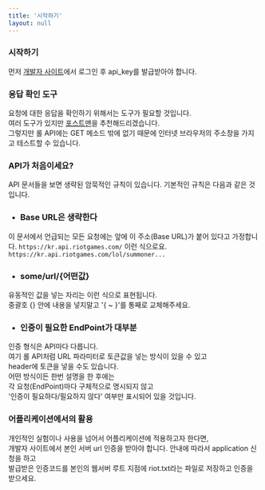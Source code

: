 ```yaml
---
title: '시작하기'
layout: null
---
```


### 시작하기

먼저 [개발자 사이트](https://developer.riotgames.com)에서 
로그인 후 api_key를 발급받아야 합니다.

### 응답 확인 도구

요청에 대한 응답을 확인하기 위해서는 도구가 필요할 것입니다.  
여러 도구가 있지만 [포스트맨](https://www.getpostman.com/)을 추천해드리겠습니다.  
그렇지만 롤 API에는 GET 메소드 밖에 없기 때문에 인터넷 브라우저의 주소창을 가지고 테스트할 수 있습니다.

### API가 처음이세요?

API 문서들을 보면 생략된 암묵적인 규칙이 있습니다.
기본적인 규칙은 다음과 같은 것입니다.
* ### Base URL은 생략한다  
이 문서에서 언급되는 모든 요청에는 앞에 이 주소(Base URL)가 붙어 있다고 가정합니다.
`https://kr.api.riotgames.com/`
이런 식으로요.
`https://kr.api.riotgames.com/lol/summoner...`
  
* ### some/url/{어떤값}  
유동적인 값을 넣는 자리는 이런 식으로 표현됩니다.  
중괄호 {} 안에 내용을 넣지말고 '{ ~ }'를 통째로 교체해주세요.

* ### 인증이 필요한 EndPoint가 대부분  
인증 형식은 API마다 다릅니다.  
여기 롤 API처럼 URL 파라미터로 토큰값을 넣는 방식이 있을 수 있고  
header에 토큰을 넣을 수도 있습니다.  
어떤 방식이든 한번 설명을 한 후에는  
각 요청(EndPoint)마다 구체적으로 명시되지 않고  
'인증이 필요하다/필요하지 않다' 여부만 표시되어 있을 것입니다.

### 어플리케이션에서의 활용

개인적인 실험이나 사용을 넘어서 어플리케이션에 적용하고자 한다면,  
개발자 사이트에서 본인 서버 url 인증을 받아야 합니다.
안내에 따라서 application 신청을 하고  
발급받은 인증코드를 본인의 웹서버 루트 지점에 riot.txt라는 파일로 저장하고 인증을 받으세요.